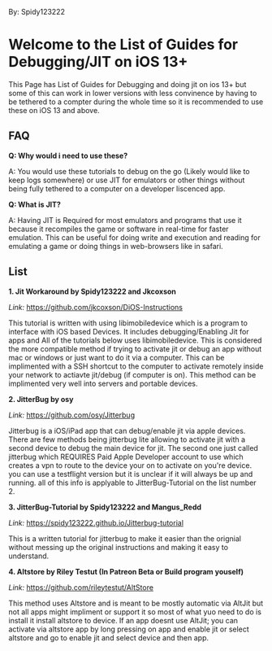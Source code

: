 By: Spidy123222
# Welcome to the List of Guides for Debugging/JIT on iOS 13+
This Page has List of Guides for Debugging and doing jit on ios 13+ but some of this can work in lower versions with less convinence by having to be tethered to a compter during the whole time so it is recommended to use these on iOS 13 and above.

## FAQ

**Q: Why would i need to use these?**

A: You would use these tutorials to debug on the go (Likely would like to keep logs somewhere) or use JIT for emulators or other things without being fully tethered to a computer on a developer liscenced app.

**Q: What is JIT?**

A: Having JIT is Required for most emulators and programs that use it because it recompiles the game or software in real-time for faster emulation. This can be useful for doing write and execution and reading for emulating a game or doing things in web-browsers like in safari.


## List

**1. Jit Workaround by Spidy123222 and Jkcoxson**

_Link:_ https://github.com/jkcoxson/DiOS-Instructions

This tutorial is written with using libimobiledevice which is a program to interface with iOS based Devices. It includes debugging/Enabling Jit for apps and All of the tutorials below uses libimobiledevice. This is considered the more compatible method if trying to activate jit or debug an app without mac or windows or just want to do it via a computer. This can be implimented with a SSH shortcut to the computer to activate remotely inside your network to actiavte jit/debug (if computer is on). This method can be implimented very well into servers and portable devices.

**2. JitterBug by osy**

_Link:_ https://github.com/osy/Jitterbug

Jitterbug is a iOS/iPad app that can debug/enable jit via apple devices. There are few methods being jitterbug lite allowing to activate jit with a second device to debug the main device for jit. The second one just called jitterbug which REQUIRES Paid Apple Developer account to use which creates a vpn to route to the device your on to activate on you're device. you can use a testflight version but it is unclear if it will always be up and running. all of this info is applyable to JitterBug-Tutorial on the list number 2.

**3. JitterBug-Tutorial by Spidy123222 and Mangus_Redd**

_Link:_ https://spidy123222.github.io/Jitterbug-tutorial

This is a written tutorial for jitterbug to make it easier than the orignial without messing up the original instructions and making it easy to understand.

**4. Altstore by Riley Testut (In Patreon Beta or Build program youself)**

_Link:_ https://github.com/rileytestut/AltStore

This method uses Altstore and is meant to be mostly automatic via AltJit but not all apps might impliment or support it so most of what yuo need to do is install it install altstore to device. If an app doesnt use AltJit; you can activate via altstore app by long pressing on app and enable jit or select altstore and go to enable jit and select device and then app.
